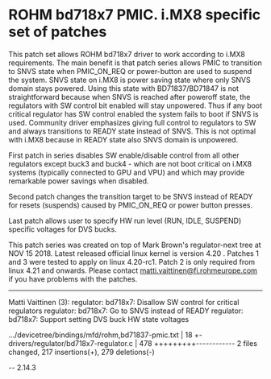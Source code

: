 # ROHM bd718x7 PMIC. i.MX8 specific set of patches

This patch set allows ROHM bd718x7 driver to work according to i.MX8
requirements. The main benefit is that patch series allows PMIC to
transition to SNVS state when PMIC_ON_REQ or power-button are used to
suspend the system. SNVS state on i.MX8 is power saving state where only
SNVS domain stays powered. Using this state with BD71837/BD71847 is not
straightforward because when SNVS is reached after poweroff state, the
regulators with SW control bit enabled will stay unpowered. Thus if any
boot critical regulator has SW control enabled the system fails to boot
if SNVS is used. Community driver emphasizes giving full control to
regulators to SW and always transitions to READY state instead of SNVS.
This is not optimal with i.MX8 because in READY state also SNVS domain
is unpowered.

First patch in series disables SW enable/disable control from all other
regulators except buck3 and buck4 - which are not boot critical on i.MX8
systems (typically connected to GPU and VPU) and which may provide
remarkable power savings when disabled.

Second patch changes the transition target to be SNVS instead of READY
for resets (suspends) caused by PMIC_ON_REQ or power button presses.

Last patch allows user to specify HW run level (RUN, IDLE, SUSPEND)
specific voltages for DVS bucks.

This patch series was created on top of Mark Brown's regulator-next tree
at NOV 15 2018. Latest released official linux kernel is version 4.20
.
Patches 1 and 3 were tested to apply on linux 4.20-rc1. Patch 2 is only
required from linux 4.21 and onwards. Please contact
matti.vaittinen@fi.rohmeurope.com if you have problems with the patches.

---

Matti Vaittinen (3):
  regulator: bd718x7: Disallow SW control for critical regulators
  regulator: bd718x7: Go to SNVS instead of READY
  regulator: bd718x7: Support setting DVS buck HW state voltages

 .../devicetree/bindings/mfd/rohm,bd71837-pmic.txt  |  18 +-
 drivers/regulator/bd718x7-regulator.c              | 478 +++++++++------------
 2 files changed, 217 insertions(+), 279 deletions(-)

-- 
2.14.3

